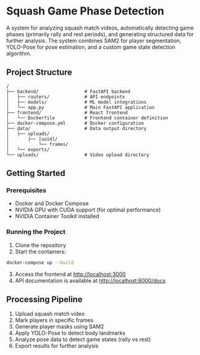# Squash Game Phase Detection

A system for analyzing squash match videos, automatically detecting game phases (primarily rally and rest periods), and generating structured data for further analysis. The system combines SAM2 for player segmentation, YOLO-Pose for pose estimation, and a custom game state detection algorithm.

## Project Structure

```
/
├── backend/                 # FastAPI backend
│   ├── routers/             # API endpoints
│   ├── models/              # ML model integrations
│   └── app.py               # Main FastAPI application
├── frontend/                # React frontend
│   └── Dockerfile           # Frontend container definition
├── docker-compose.yml       # Docker configuration
├── data/                    # Data output directory
│   ├── uploads/
│       ├── [uuid]/
│           └── frames/
│   └── exports/
└── uploads/                 # Video upload directory
```

## Getting Started

### Prerequisites

- Docker and Docker Compose
- NVIDIA GPU with CUDA support (for optimal performance)
- NVIDIA Container Toolkit installed

### Running the Project

1. Clone the repository
2. Start the containers:

```bash
docker-compose up --build
```

3. Access the frontend at <http://localhost:3000>
4. API documentation is available at <http://localhost:8000/docs>

## Processing Pipeline

1. Upload squash match video
2. Mark players in specific frames
3. Generate player masks using SAM2
4. Apply YOLO-Pose to detect body landmarks
5. Analyze pose data to detect game states (rally vs rest)
6. Export results for further analysis

